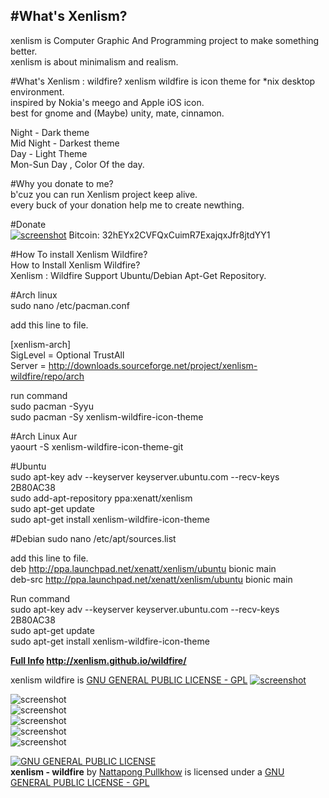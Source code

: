 #What's Xenlism?  
---  
xenlism is Computer Graphic And Programming project to make something better.   
xenlism is about minimalism and realism.   


#What's Xenlism : wildfire?
xenlism wildfire is icon theme for *nix desktop environment.     
inspired by Nokia's meego and Apple iOS icon.    
best for gnome and (Maybe) unity, mate, cinnamon.   

Night - Dark theme     
Mid Night - Darkest theme      
Day - Light Theme       
Mon-Sun Day , Color Of the day. 
  

#Why you donate to me?   
b'cuz you can run Xenlism project keep alive.   
every buck of your donation help me to create newthing.   


#Donate  
[![screenshot](https://www.paypalobjects.com/webstatic/mktg/merchant_portal/button/donate.en.png)](https://paypal.me/xenatt) 
Bitcoin: 32hEYx2CVFQxCuimR7ExajqxJfr8jtdYY1    

#How To install Xenlism Wildfire?    
How to Install Xenlism Wildfire?      
Xenlism : Wildfire Support Ubuntu/Debian Apt-Get Repository.    

#Arch linux    
sudo nano /etc/pacman.conf   

add this line to file.    

[xenlism-arch]    
SigLevel = Optional TrustAll    
Server = http://downloads.sourceforge.net/project/xenlism-wildfire/repo/arch    
   
run command   
sudo pacman -Syyu   
sudo pacman -Sy xenlism-wildfire-icon-theme   
   
#Arch Linux Aur   
yaourt -S xenlism-wildfire-icon-theme-git   


#Ubuntu   
sudo apt-key adv --keyserver keyserver.ubuntu.com --recv-keys 2B80AC38   
sudo add-apt-repository ppa:xenatt/xenlism    
sudo apt-get update   
sudo apt-get install xenlism-wildfire-icon-theme    

#Debian
sudo nano /etc/apt/sources.list     

add this line to file.      
deb http://ppa.launchpad.net/xenatt/xenlism/ubuntu bionic main   
deb-src http://ppa.launchpad.net/xenatt/xenlism/ubuntu bionic main    

Run command    
sudo apt-key adv --keyserver keyserver.ubuntu.com --recv-keys 2B80AC38   
sudo apt-get update   
sudo apt-get install xenlism-wildfire-icon-theme   





**[Full Info](http://xenlism.github.io/wildfire/) http://xenlism.github.io/wildfire/**



xenlism wildfire is [GNU GENERAL PUBLIC LICENSE - GPL](https://www.gnu.org/licenses/gpl.txt)
[![screenshot](https://www.paypalobjects.com/webstatic/mktg/merchant_portal/button/donate.en.png)](https://paypal.me/xenatt)
 

![screenshot](https://raw.githubusercontent.com/xenlism/wildfire/master/Screenshot/Screenshot%20from%202015-08-30%2009_08_59.png)   
![screenshot](https://raw.githubusercontent.com/xenlism/wildfire/master/Screenshot/Screenshot%20from%202015-08-30%2009_09_02.png)    
![screenshot](https://raw.githubusercontent.com/xenlism/wildfire/master/Screenshot/Screenshot%20from%202015-08-30%2009_09_05.png)    
![screenshot](https://raw.githubusercontent.com/xenlism/wildfire/master/Screenshot/Screenshot%20from%202015-09-01%2000_28_12.png)    
![screenshot](https://raw.githubusercontent.com/xenlism/wildfire/master/Screenshot/Screenshot%20from%202015-09-01%2000_29_20.png)    

[![GNU GENERAL PUBLIC LICENSE](http://www.gnu.org/graphics/gplv3-127x51.png)](https://www.gnu.org/licenses/gpl.txt/)    
**xenlism - wildfire** by [Nattapong Pullkhow](https://plus.google.com/+NattapongPullkhow/) is licensed under a [GNU GENERAL PUBLIC LICENSE - GPL](https://www.gnu.org/licenses/gpl.txt)
